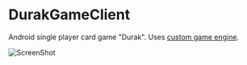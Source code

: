 # DurakGameClient
Android single player card game "Durak".
Uses [custom game engine][1].


![ScreenShot](https://raw.githubusercontent.com/ivelius/OpenGLEngineAndroid/master/app/src/main/assets/EngineCollage.jpg)

[1]:https://github.com/ivelius/OpenGLEngineAndroid
